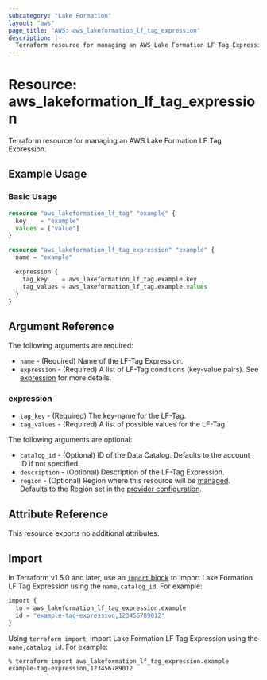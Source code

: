 ```yaml
---
subcategory: "Lake Formation"
layout: "aws"
page_title: "AWS: aws_lakeformation_lf_tag_expression"
description: |-
  Terraform resource for managing an AWS Lake Formation LF Tag Expression.
---
```

# Resource: aws_lakeformation_lf_tag_expression

Terraform resource for managing an AWS Lake Formation LF Tag Expression.

## Example Usage

### Basic Usage

```terraform
resource "aws_lakeformation_lf_tag" "example" {
  key    = "example"
  values = ["value"]
}

resource "aws_lakeformation_lf_tag_expression" "example" {
  name = "example"

  expression {
    tag_key    = aws_lakeformation_lf_tag.example.key
    tag_values = aws_lakeformation_lf_tag.example.values
  }
}

```

## Argument Reference

The following arguments are required:

* `name` - (Required) Name of the LF-Tag Expression.
* `expression` - (Required) A list of LF-Tag conditions (key-value pairs). See [expression](#expression) for more details.

### expression

* `tag_key` - (Required) The key-name for the LF-Tag.
* `tag_values` - (Required) A list of possible values for the LF-Tag

The following arguments are optional:

* `catalog_id` - (Optional) ID of the Data Catalog. Defaults to the account ID if not specified.
* `description` - (Optional) Description of the LF-Tag Expression.
* `region` - (Optional) Region where this resource will be [managed](https://docs.aws.amazon.com/general/latest/gr/rande.html#regional-endpoints). Defaults to the Region set in the [provider configuration](https://registry.terraform.io/providers/hashicorp/aws/latest/docs#aws-configuration-reference).

## Attribute Reference

This resource exports no additional attributes.

## Import

In Terraform v1.5.0 and later, use an [`import` block](https://developer.hashicorp.com/terraform/language/import) to import Lake Formation LF Tag Expression using the `name,catalog_id`. For example:

```terraform
import {
  to = aws_lakeformation_lf_tag_expression.example
  id = "example-tag-expression,123456789012"
}
```

Using `terraform import`, import Lake Formation LF Tag Expression using the `name,catalog_id`. For example:

```console
% terraform import aws_lakeformation_lf_tag_expression.example example-tag-expression,123456789012
```
